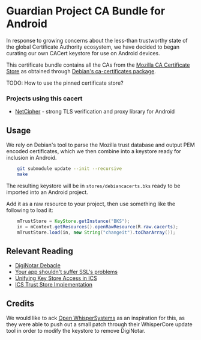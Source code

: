 # Guardian Project CA Bundle for Android

In response to growing concerns about the less-than trustworthy state of the
global Certificate Authority ecosystem, we have decided to began curating our
own CACert keystore for use on Android devices.

This certificate bundle contains all the CAs from the [Mozilla CA Certificate
Store](https://www.mozilla.org/projects/security/certs/) as obtained through
[Debian's ca-certificates
package](http://packages.qa.debian.org/c/ca-certificates.html).

TODO: How to use the pinned certificate store?

### Projects using this cacert

* [NetCipher](https://github.com/guardianproject/onionkit) - strong TLS verification and proxy library for Android

## Usage

We rely on Debian's tool to parse the Mozilla trust database and output PEM
encoded certificates, which we then combine into a keystore ready for inclusion
in Android.

```bash
    git submodule update --init --recursive
    make
```

The resulting keystore will be in `stores/debiancacerts.bks` ready to be
imported into an Android project.

Add it as a raw resource to your project, then use something like the following
to load it:

```java
    mTrustStore = KeyStore.getInstance("BKS");
    in = mContext.getResources().openRawResource(R.raw.cacerts);
    mTrustStore.load(in, new String("changeit").toCharArray());
```

## Relevant Reading

* [DigiNotar Debacle](https://blog.torproject.org/blog/diginotar-debacle-and-what-you-should-do-about-it)
* [Your app shouldn't suffer SSL's problems](http://thoughtcrime.org/blog/authenticity-is-broken-in-ssl-but-your-app-ha/)
* [Unifying Key Store Access in ICS ](http://android-developers.blogspot.com/2012/03/unifying-key-store-access-in-ics.html)
* [ICS Trust Store Implementation](http://nelenkov.blogspot.com/2011/12/ics-trust-store-implementation.html)

## Credits

We would like to ack [Open WhisperSystems](http://whispersystems.org/) as an inspiration for this, as they were
able to push out a small patch through their WhisperCore update tool in order
to modify the keystore to remove DigiNotar.


